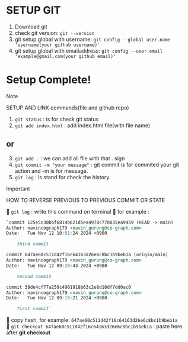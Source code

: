 # SETUP GIT
1. Download git
2. check git version: `git --version`
3. git setup global with username: `git config --global user.name 'username(your github username)'`
4. git setup global with emailaddress: `git config --user.email 'example@gmail.com(your github email)'`
# Setup Complete!

> [!NOTE]
> SETUP AND LINK commands(file and github repo)
1. `git status` : is for check git status
2. `git add index.html` : add index.html file(with file name)
## or
3. `git add .` : we can add all file with that . sign
4. `git commit -m "your message"` : git commit is for commited your git action and -m is for message.
5. `git log` : is stand for check the history.


> [!IMPORTANT] 
> HOW TO REVERSE PREVIOUS TO PREVIOUS COMMIT OR STATE

:rocket:  `git log` : write this command on terminal
:rocket: for example : 
```markdown
`commit 125e5c30bbf6814b621d5ea4978c778835ea9459 (HEAD -> main)
Author: navincograph179 <navin_gurung@co-graph.com>
Date:   Tue Nov 12 10:01:24 2024 +0900

    third commit

commit 647ae60c511d42f16c64163d26e6c8bc1b9beb1a (origin/main)
Author: navincograph179 <navin_gurung@co-graph.com>
Date:   Tue Nov 12 09:20:43 2024 +0900

    second commit

commit 38de4cf77a250c4961918b63c2e8d10df7dd0ac0
Author: navincograph179 <navin_gurung@co-graph.com>
Date:   Tue Nov 12 09:10:21 2024 +0900

    first commit`
```
:rocket: copy hash, for example: `647ae60c511d42f16c64163d26e6c8bc1b9beb1a`     
:rocket: `git checkout 647ae60c511d42f16c64163d26e6c8bc1b9beb1a` : paste here after **git checkout**
